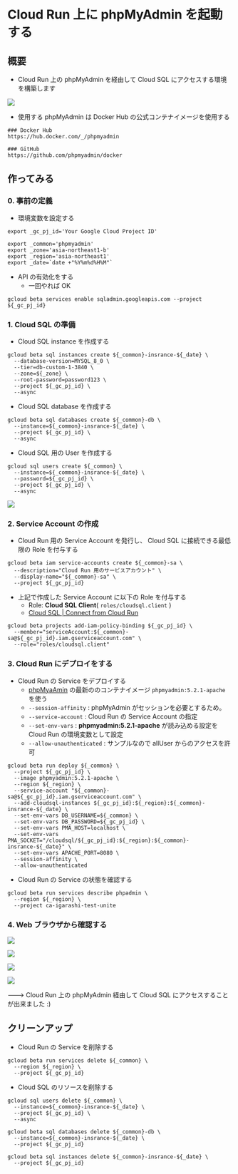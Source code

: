 # Cloud Run 上に phpMyAdmin を起動する

## 概要

+ Cloud Run 上の phpMyAdmin を経由して Cloud SQL にアクセスする環境を構築します

![](./overview.png)

+ 使用する phpMyAdmin は Docker Hub の公式コンテナイメージを使用する

```
### Docker Hub
https://hub.docker.com/_/phpmyadmin

### GitHub
https://github.com/phpmyadmin/docker
```

## 作ってみる

### 0. 事前の定義

+ 環境変数を設定する

```
export _gc_pj_id='Your Google Cloud Project ID'

export _common='phpmyadmin'
export _zone='asia-northeast1-b'
export _region='asia-northeast1'
export _date=`date +"%Y%m%d%H%M"`
```

+ API の有効化をする
  + 一回やれば OK

```
gcloud beta services enable sqladmin.googleapis.com --project ${_gc_pj_id}
```

### 1. Cloud SQL の準備

+ Cloud SQL instance を作成する

```
gcloud beta sql instances create ${_common}-insrance-${_date} \
  --database-version=MYSQL_8_0 \
  --tier=db-custom-1-3840 \
  --zone=${_zone} \
  --root-password=password123 \
  --project ${_gc_pj_id} \
  --async
```

+ Cloud SQL database を作成する

```
gcloud beta sql databases create ${_common}-db \
  --instance=${_common}-insrance-${_date} \
  --project ${_gc_pj_id} \
  --async
```

+ Cloud SQL 用の User を作成する

```
gcloud sql users create ${_common} \
  --instance=${_common}-insrance-${_date} \
  --password=${_gc_pj_id} \
  --project ${_gc_pj_id} \
  --async
```

![](./01.png)

### 2. Service Account の作成

+ Cloud Run 用の Service Account を発行し、 Cloud SQL に接続できる最低限の Role を付与する

```
gcloud beta iam service-accounts create ${_common}-sa \
  --description="Cloud Run 用のサービスアカウント" \
  --display-name="${_common}-sa" \
  --project ${_gc_pj_id}
```

+ 上記で作成した Service Account に以下の Role を付与する
  + Role: **Cloud SQL Client**( `roles/cloudsql.client` )
  + [Cloud SQL | Connect from Cloud Run](https://cloud.google.com/sql/docs/mysql/connect-run#configure)

```
gcloud beta projects add-iam-policy-binding ${_gc_pj_id} \
  --member="serviceAccount:${_common}-sa@${_gc_pj_id}.iam.gserviceaccount.com" \
  --role="roles/cloudsql.client"
```

### 3. Cloud Run にデプロイをする

+ Cloud Run の Service をデプロイする
  + [phpMyaAmin](https://hub.docker.com/_/phpmyadmin) の最新ののコンテナイメージ `phpmyadmin:5.2.1-apache` を使う
  + `--session-affinity` : phpMyAdmin がセッションを必要とするため。
  + `--service-account` : Cloud Run の Service Account の指定
  + `--set-env-vars` : **phpmyadmin:5.2.1-apache** が読み込める設定を Cloud Run の環境変数として設定
  + `--allow-unauthenticated` : サンプルなので allUser からのアクセスを許可

```
gcloud beta run deploy ${_common} \
  --project ${_gc_pj_id} \
  --image phpmyadmin:5.2.1-apache \
  --region ${_region} \
  --service-account "${_common}-sa@${_gc_pj_id}.iam.gserviceaccount.com" \
  --add-cloudsql-instances ${_gc_pj_id}:${_region}:${_common}-insrance-${_date} \
  --set-env-vars DB_USERNAME=${_common} \
  --set-env-vars DB_PASSWORD=${_gc_pj_id} \
  --set-env-vars PMA_HOST=localhost \
  --set-env-vars PMA_SOCKET="/cloudsql/${_gc_pj_id}:${_region}:${_common}-insrance-${_date}" \
  --set-env-vars APACHE_PORT=8080 \
  --session-affinity \
  --allow-unauthenticated
```

+ Cloud Run の Service の状態を確認する

```
gcloud beta run services describe phpadmin \
  --region ${_region} \
  --project ca-igarashi-test-unite
```

### 4. Web ブラウザから確認する

![](./02.png)

![](./03.png)

![](./04.png)

![](./05.png)

---> Cloud Run 上の phpMyAdmin 経由して Cloud SQL にアクセスすることが出来ました :)

## クリーンアップ

+ Cloud Run の Service を削除する

```
gcloud beta run services delete ${_common} \
  --region ${_region} \
  --project ${_gc_pj_id}
```

+ Cloud SQL のリソースを削除する

```
gcloud sql users delete ${_common} \
  --instance=${_common}-insrance-${_date} \
  --project ${_gc_pj_id} \
  --async

gcloud beta sql databases delete ${_common}-db \
  --instance=${_common}-insrance-${_date} \
  --project ${_gc_pj_id}

gcloud beta sql instances delete ${_common}-insrance-${_date} \
  --project ${_gc_pj_id}
```
